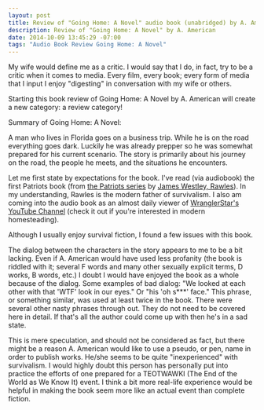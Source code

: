 ```yaml
---
layout: post
title: Review of "Going Home: A Novel" audio book (unabridged) by A. American
description: Review of "Going Home: A Novel" by A. American
date: 2014-10-09 13:45:29 -07:00
tags: "Audio Book Review Going Home: A Novel"
---
```


My wife would define me as a critic. I would say that I do, in fact, try to be a critic when it comes to media. Every film, every book; every form of media that I input I enjoy "digesting" in conversation with my wife or others.

Starting this book review of Going Home: A Novel by A. American will create a new category: a review category!

Summary of Going Home: A Novel:

A man who lives in Florida goes on a business trip. While he is on the road everything goes dark. Luckily he was already prepper so he was somewhat prepared for his current scenario. The story is primarily about his journey on the road, the people he meets, and the situations he encounters.

Let me first state by expectations for the book. I've read (via audiobook) the first Patriots book (from [the Patriots series](https://en.wikipedia.org/wiki/Patriots_Novels_Series) by [James Westley, Rawles](https://en.wikipedia.org/wiki/James_Wesley_Rawles)). In my understanding, Rawles is the modern father of survivalism. I also am coming into the audio book as an almost daily viewer of [WranglerStar's YouTube Channel](http://www.youtube.com/user/wranglerstar) (check it out if you're interested in modern homesteading).

Although I usually enjoy survival fiction, I found a few issues with this book.

The dialog between the characters in the story appears to me to be a bit lacking. Even if A. American would have used less profanity (the book is riddled with it; several F words and many other sexually explicit terms, D works, B words, etc.) I doubt I would have enjoyed the book as a whole because of the dialog. Some examples of bad dialog: "We looked at each other with that 'WTF' look in our eyes." Or "his 'oh s***' face." This phrase, or something similar, was used at least twice in the book. There were several other nasty phrases through out. They do not need to be covered here in detail. If that's all the author could come up with then he's in a sad state. 

This is mere speculation, and should not be considered as fact, but there might be a reason A. American would like to use a pseudo, or pen, name in order to publish works. He/she seems to be quite "inexperienced" with survivalism. I would highly doubt this person has personally put into practice the efforts of one prepared for a TEOTWAWKI (The End of the World as We Know It) event. I think a bit more real-life experience would be helpful in making the book seem more like an actual event than complete fiction.